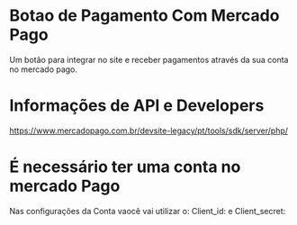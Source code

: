 # Botao de Pagamento Com Mercado Pago

Um botão para integrar no site e receber pagamentos através da sua conta no mercado pago.

# Informações de API e Developers
https://www.mercadopago.com.br/devsite-legacy/pt/tools/sdk/server/php/

# É necessário ter uma conta no mercado Pago
Nas configurações da Conta vaocê vai utilizar o:
Client_id: e Client_secret:
